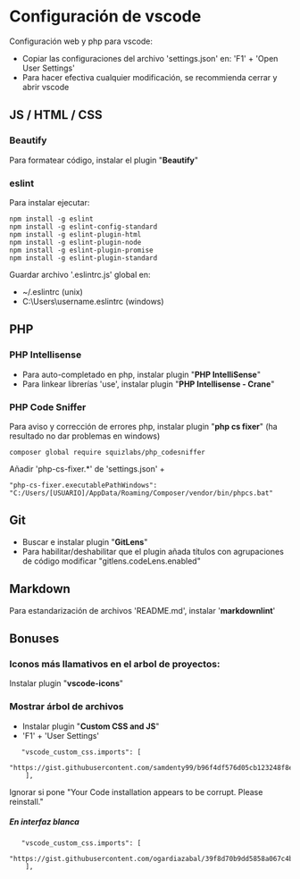 # Configuración de vscode

Configuración web y php para vscode:

* Copiar las configuraciones del archivo 'settings.json' en: 'F1' + 'Open User Settings'
* Para hacer efectiva cualquier modificación, se recommienda cerrar y abrir vscode 

## JS / HTML / CSS

### Beautify

Para formatear código, instalar el plugin "**Beautify**"

### eslint

Para instalar ejecutar:
```
npm install -g eslint
npm install -g eslint-config-standard
npm install -g eslint-plugin-html
npm install -g eslint-plugin-node
npm install -g eslint-plugin-promise
npm install -g eslint-plugin-standard
```

Guardar archivo '.eslintrc.js' global en:
* ~/.eslintrc (unix)
* C:\Users\username\.eslintrc (windows)

## PHP

### PHP Intellisense

* Para auto-completado en php, instalar plugin "**PHP IntelliSense**"
* Para linkear librerías 'use', instalar plugin "**PHP Intellisense - Crane**"

### PHP Code Sniffer

Para aviso y corrección de errores php, instalar plugin "**php cs fixer**" (ha resultado no dar problemas en windows)
```
composer global require squizlabs/php_codesniffer
```

Añadir 'php-cs-fixer.*' de 'settings.json' +
```
"php-cs-fixer.executablePathWindows": "C:/Users/[USUARIO]/AppData/Roaming/Composer/vendor/bin/phpcs.bat"
```

## Git

* Buscar e instalar plugin "**GitLens**"
* Para habilitar/deshabilitar que el plugin añada títulos con agrupaciones de código modificar "gitlens.codeLens.enabled"

## Markdown

Para estandarización de archivos 'README.md', instalar '**markdownlint**' 

## Bonuses

### Iconos más llamativos en el arbol de proyectos:

Instalar plugin "**vscode-icons**"

### Mostrar árbol de archivos

* Instalar plugin "**Custom CSS and JS**"
* 'F1' + 'User Settings'
```
   "vscode_custom_css.imports": [
        "https://gist.githubusercontent.com/samdenty99/b96f4df576d05cb123248f8ebfa899b6/raw/d46a5de9959823d2d806d5f01d6fd20fdce676c3/styles.css"
    ],
```
Ignorar si pone "Your Code installation appears to be corrupt. Please reinstall."

##### En interfaz blanca

```
   "vscode_custom_css.imports": [
        "https://gist.githubusercontent.com/ogardiazabal/39f8d70b9dd5858a067c4b70bffb9b2e/raw/b36bae86652bbee10be6bc16b8f2abeaf386c3d2/styles.css"
    ],
```
